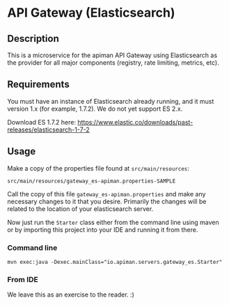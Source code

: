 # API Gateway (Elasticsearch)

## Description
This is a microservice for the apiman API Gateway using Elasticsearch as the provider for all
major components (registry, rate limiting, metrics, etc).

## Requirements
You must have an instance of Elasticsearch already running, and it must version 1.x (for 
example, 1.7.2).  We do not yet support ES 2.x.

Download ES 1.7.2 here:  https://www.elastic.co/downloads/past-releases/elasticsearch-1-7-2

## Usage
Make a copy of the properties file found at `src/main/resources`:

```
src/main/resources/gateway_es-apiman.properties-SAMPLE
```

Call the copy of this file `gateway_es-apiman.properties` and make any necessary
changes to it that you desire.  Primarily the changes will be related to the location
of your elasticsearch server.

Now just run the `Starter` class either from the command line using maven or by importing
this project into your IDE and running it from there.

### Command line
```
mvn exec:java -Dexec.mainClass="io.apiman.servers.gateway_es.Starter"
```

### From IDE
We leave this as an exercise to the reader. :)
